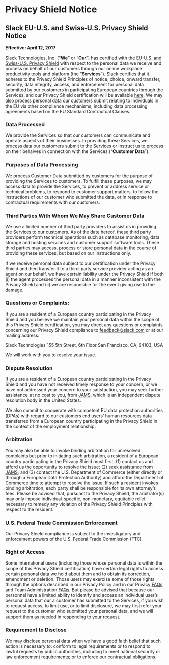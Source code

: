 # Privacy Shield Notice

## Slack EU-U.S. and Swiss-U.S. Privacy Shield Notice

**Effective: April 12, 2017**

Slack Technologies, Inc. (“**We**” or “**Our**”) has certified with the [EU-U.S. and Swiss-U.S. Privacy Shield](https://www.privacyshield.gov/welcome) with respect to the personal data we receive and process on behalf of our customers through our online workplace productivity tools and platform (the “**Services**”). Slack certifies that it adheres to the Privacy Shield Principles of notice, choice, onward transfer, security, data integrity, access, and enforcement for personal data submitted by our customers in participating European countries through the Services, and our Privacy Shield certification will be available [here](https://www.privacyshield.gov/list). We may also process personal data our customers submit relating to individuals in the EU via other compliance mechanisms, including data processing agreements based on the EU Standard Contractual Clauses.

### Data Processed

We provide the Services so that our customers can communicate and operate aspects of their businesses. In providing these Services, we process data our customers submit to the Services or instruct us to process on their behalves in connection with the Services (“**Customer Data**”).

### Purposes of Data Processing

We process Customer Data submitted by customers for the purpose of providing the Services to customers. To fulfill these purposes, we may access data to provide the Services, to prevent or address service or technical problems, to respond to customer support matters, to follow the instructions of our customer who submitted the data, or in response to contractual requirements with our customers.

### Third Parties With Whom We May Share Customer Data

We use a limited number of third party providers to assist us in providing the Services to our customers. As of the date hereof, these third party providers perform technical operations such as database monitoring, data storage and hosting services and customer support software tools. These third parties may access, process or store personal data in the course of providing these services, but based on our instructions only.

If we receive personal data subject to our certification under the Privacy Shield and then transfer it to a third-party service provider acting as an agent on our behalf, we have certain liability under the Privacy Shield if both (i) the agent processes the personal data in a manner inconsistent with the Privacy Shield and (ii) we are responsible for the event giving rise to the damage.

### Questions or Complaints:

If you are a resident of a European country participating in the Privacy Shield and you believe we maintain your personal data within the scope of this Privacy Shield certification, you may direct any questions or complaints concerning our Privacy Shield compliance to [feedback@slack.com](mailto:feedback@slack.com) or at our mailing address:

Slack Technologies
155 5th Street, 6th Floor
San Francisco, CA, 94103, USA

We will work with you to resolve your issue.

### Dispute Resolution

If you are a resident of a European country participating in the Privacy Shield and you have not received timely response to your concern, or we have not addressed your concern to your satisfaction, you may seek further assistance, at no cost to you, from [JAMS](https://www.jamsadr.com/), which is an independent dispute resolution body in the United States.

We also commit to cooperate with competent EU data protection authorities (DPAs) with regard to our customers end users’ human resources data transferred from a European country participating in the Privacy Shield in the context of the employment relationship.

### Arbitration

You may also be able to invoke binding arbitration for unresolved complaints but prior to initiating such arbitration, a resident of a European country participating in the Privacy Shield must first: (1) contact us and afford us the opportunity to resolve the issue; (2) seek assistance from [JAMS](https://www.jamsadr.com/); and (3) contact the U.S. Department of Commerce (either directly or through a European Data Protection Authority) and afford the Department of Commerce time to attempt to resolve the issue. If such a resident invokes binding arbitration, each party shall be responsible for its own attorney’s fees. Please be advised that, pursuant to the Privacy Shield, the arbitrator(s) may only impose individual-specific, non-monetary, equitable relief necessary to remedy any violation of the Privacy Shield Principles with respect to the resident.

### U.S. Federal Trade Commission Enforcement

Our Privacy Shield compliance is subject to the investigatory and enforcement powers of the U.S. Federal Trade Commission (FTC).

### Right of Access

Some international users (including those whose personal data is within the scope of this Privacy Shield certification) have certain legal rights to access certain personal data we hold about them and to obtain its correction, amendment or deletion. Those users may exercise some of those rights through the options described in our Privacy Policy and in our Privacy [FAQs](https://get.slack.help/hc/en-us/articles/203950296-faqs-about-slack-s-privacy-policy) and Team Administration [FAQs](https://get.slack.help/hc/en-us/articles/201314026-understanding-roles-permissions-inside-slack). But please be advised that because our personnel have a limited ability to identify and access an individual user’s personal data that our a customer has submitted to the Services, if you wish to request access, to limit use, or to limit disclosure, we may first refer your request to the customer who submitted your personal data, and we will support them as needed in responding to your request.

### Requirement to Disclose

We may disclose personal data when we have a good faith belief that such action is necessary to: conform to legal requirements or to respond to lawful requests by public authorities, including to meet national security or law enforcement requirements; or to enforce our contractual obligations.